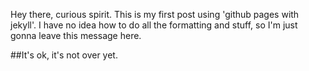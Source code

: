 Hey there, curious spirit. This is my first post using 'github pages with jekyll'.
I have no idea how to do all the formatting and stuff, so I'm just gonna leave this message here.

##It's ok, it's not over yet.
